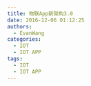 ```yaml
---
title: 物联App新架构3.0
date: 2016-12-06 01:12:25
authors:
  - EvanWang
categories:
  - IOT
  - IOT APP
tags:
  - IOT
  - IOT APP
---
```


<!-- more -->